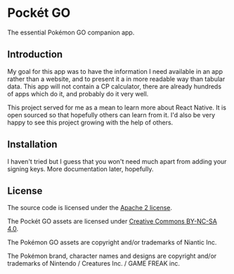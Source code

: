 Pockét GO
=========

The essential Pokémon GO companion app.

Introduction
------------

My goal for this app was to have the information I need available in an app rather than a website, and to present it a in more readable way than tabular data. This app will not contain a CP calculator, there are already hundreds of apps which do it, and probably do it very well.

This project served for me as a mean to learn more about React Native. It is open sourced so that hopefully others can learn from it. I'd also be very happy to see this project growing with the help of others.

Installation
------------

I haven't tried but I guess that you won't need much apart from adding your signing keys. More documentation later, hopefully.

License
-------

The source code is licensed under the [Apache 2 license](http://www.apache.org/licenses/LICENSE-2.0).

The Pockét GO assets are licensed under [Creative Commons BY-NC-SA 4.0](https://creativecommons.org/licenses/by-nc-sa/4.0/).

The Pokémon GO assets are copyright and/or trademarks of Niantic Inc.

The Pokémon brand, character names and designs are copyright and/or trademarks of Nintendo / Creatures Inc. / GAME FREAK inc.
